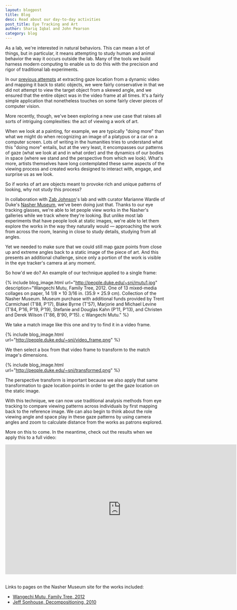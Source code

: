 ```yaml
---
layout: blogpost
title: Blog
desc: Read about our day-to-day activities
post_title: Eye Tracking and Art
author: Shariq Iqbal and John Pearson
category: blog
---
```


As a lab, we're interested in natural behaviors. This can mean a lot of things, but in particular, it means attempting to study human and animal behavior the way it occurs outside the lab. Many of the tools we build harness modern computing to enable us to do this with the precision and rigor of traditional lab experiments.

In our [previous attempts](https://pearsonlab.github.io/blog/2015/11/06/eye_tracking_tech.html) at extracting gaze location from a dynamic video and mapping it back to static objects, we were fairly conservative in that we did not attempt to view the target object from a skewed angle, and we ensured that the entire object was in the video frame at all times. It's a fairly simple application that nonetheless touches on some fairly clever pieces of computer vision.

More recently, though, we've been exploring a new use case that raises all sorts of intriguing complexities: the act of viewing a work of art.

When we look at a painting, for example, we are typically "doing more" than what we might do when recognizing an image of a platypus or a car on a computer screen. Lots of writing in the humanities tries to understand what this "doing more" entails, but at the very least, it encompasses our patterns of gaze (what we look at and in what order) and the dynamics of our bodies in space (where we stand and the perspective from which we look). What's more, artists themselves have long contemplated these same aspects of the viewing process and created works designed to interact with, engage, and surprise us as we look.

So if works of art are objects meant to provoke rich and unique patterns of looking, why not study this process?

In collaboration with [Zab Johnson](https://dibs.duke.edu/scholars/elizabeth-johnson)'s lab and with curator Marianne Wardle of Duke's [Nasher Museum](http://emuseum.nasher.duke.edu/), we've been doing just that. Thanks to our eye tracking glasses, we're able to let people view works in the Nasher's galleries while we track where they're looking. But unlike most lab experiments that have people look at static images, we're able to let them explore the works in the way they naturally would &mdash; approaching the work from across the room, leaning in close to study details, studying from all angles.

Yet we needed to make sure that we could still map gaze points from close up and extreme angles back to a static image of the piece of art. And this presents an additional challenge, since only a portion of the work is visible in the eye tracker's camera at any moment.

So how'd we do? An example of our technique applied to a single frame:

{% include blog_image.html url="http://people.duke.edu/~sni/mutu1.jpg" description="Wangechi Mutu, Family Tree, 2012. One of 13 mixed-media collages on paper, 14 1/8 × 10 3/16 in. (35.9 × 25.9 cm). Collection of the Nasher Museum. Museum purchase with additional funds provided by Trent Carmichael (T’88, P’17), Blake Byrne (T'57), Marjorie and Michael Levine (T’84, P’16, P’19, P’19), Stefanie and Douglas Kahn (P’11, P’13), and Christen and Derek Wilson (T'86, B'90, P'15). c Wangechi Mutu." %}

We take a match image like this one and try to find it in a video frame.

{% include blog_image.html url="http://people.duke.edu/~sni/video_frame.png" %}

We then select a box from that video frame to transform to the match image's dimensions.

{% include blog_image.html url="http://people.duke.edu/~sni/transformed.png" %}

The perspective transform is important because we also apply that same transformation to gaze location points in order to get the gaze location on the static image.

With this technique, we can now use traditional analysis methods from eye tracking to compare viewing patterns across individuals by first mapping back to the reference image. We can also begin to think about the role viewing angle and space play in these gaze patterns by using camera angles and zoom to calculate distance from the works as patrons explored.

More on this to come. In the meantime, check out the results when we apply this to a full video:

<div class="video-container">
<iframe width="730" height="410" src="https://www.youtube.com/embed/fSl6FiyHTes?rel=0&amp;showinfo=0" frameborder="0" allowfullscreen></iframe>
</div>
<br>

Links to pages on the Nasher Museum site for the works included:

- [Wangechi Mutu, Family Tree, 2012](http://emuseum.nasher.duke.edu/view/objects/asitem/items$0040:18231)
- [Jeff Sonhouse, Decompositioning, 2010](http://emuseum.nasher.duke.edu/view/objects/asitem/items$0040:14671)
